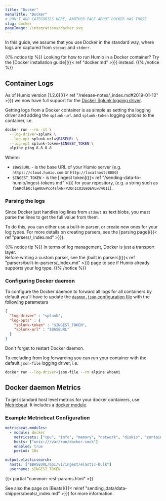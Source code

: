 ```yaml
---
title: "Docker"
menuTitle: "Docker"
# DON'T ADD CATEGORIES HERE, ANOTHER PAGE ABOUT DOCKER HAS THOSE
slug: docker
pageImage: /integrations/docker.svg
---
```


In this guide, we assume that you use Docker in the standard way, where
logs are captured from `stdout` and `stderr`.

{{% notice tip %}}
Looking for how to run Humio in a Docker container? Try the [Docker installation guide]({{< ref "docker.md" >}}) instead.
{{% /notice %}}

## Container Logs
As of Humio version [1.2.6]({{< ref "/release-notes/_index.md#2019-01-10" >}}) we now have full support for the [Docker Splunk logging driver](https://docs.docker.com/config/containers/logging/splunk/).

Getting logs from a Docker container is as simple as setting the logging driver and adding the `splunk-url` and `splunk-token` logging options to the container, i.e.

```bash
docker run --rm -it \
  --log-driver=splunk \
  --log-opt splunk-url=$BASEURL \
  --log-opt splunk-token=$INGEST_TOKEN \
  alpine ping 8.8.8.8
```

Where:

* `$BASEURL` - is the base URL of your Humio server (e.g. `https://cloud.humio.com` or `http://localhost:8080`)
* `$INGEST_TOKEN` - is the [ingest token]({{< ref "/sending-data-to-humio/ingest-tokens.md" >}}) for your repository, (e.g. a string such as `fS6Kdlb0clqe0UwPcc4slvNFP3Qn1COzG9DEVLw7v0Ii`).

### Parsing the logs

Since Docker just handles log lines from `stdout` as text blobs, you must parse the lines to get the full value from them.

To do this, you can either use a built-in parser, or create new ones for your log types. For more details on creating parsers, see the [parsing page]({{< ref "parsers/_index.md" >}}).

{{% notice tip %}}
In terms of log management, Docker is just a transport layer.  
Before writing a custom parser, see the [built in parsers]({{< ref "parsers/built-in-parsers/_index.md" >}}) page to see if Humio already supports your log type.
{{% /notice %}}

### Configuring Docker daemon

To configure the Docker daemon to forward all logs for all containers by default you'll have to update the [`daemon.json` configuration file](https://docs.docker.com/engine/reference/commandline/dockerd/#daemon-configuration-file) with the following parameters

```json
{
  "log-driver" : "splunk",
  "log-opts" : {
    "splunk-token" : "$INGEST_TOKEN",
    "splunk-url" : "$BASEURL"
  }
}
```

Don't forget to restart Docker daemon.

To excluding from log forwarding you can run your container with the default `json-file` logging driver, i.e.
```bash
docker run --log-driver=json-file --rm alpine whoami
```

## Docker daemon Metrics

To get standard host level metrics for your docker containers, use [Metricbeat](https://www.elastic.co/guide/en/beats/metricbeat/current/index.html).
It includes a [docker module](https://www.elastic.co/guide/en/beats/metricbeat/current/metricbeat-module-docker.html).

### Example Metricbeat Configuration

``` yaml
metricbeat.modules:
  - module: docker
    metricsets: ["cpu", "info", "memory", "network", "diskio", "container"]
    hosts: ["unix:///var/run/docker.sock"]
    enabled: true
    period: 10s

output.elasticsearch:
  hosts: ["$BASEURL/api/v1/ingest/elastic-bulk"]
  username: $INGEST_TOKEN
```

{{< partial "common-rest-params.html" >}}

See also the page on [Beats]({{< relref "sending_data/data-shippers/beats/_index.md" >}}) for more information.
